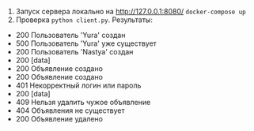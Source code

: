 1) Запуск сервера локально на http://127.0.0.1:8080/ `docker-compose up`
2) Проверка `python client.py`. Результаты:
- 200
Пользователь 'Yura' создан
- 500
Пользователь 'Yura' уже существует
- 200
Пользователь 'Nastya' создан
- 200
[data]
- 200
Объявление создано
- 200
Объявление создано
- 401
Некорректный логин или пароль
- 200
[data]
- 409
Нельзя удалить чужое объявление
- 404
Объявления не существует
- 200
Объявление удалено
